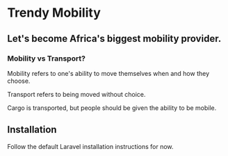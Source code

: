# Trendy Mobility

## Let's become Africa's biggest mobility provider.
### Mobility vs Transport?
Mobility refers to one's ability to move themselves when and how they choose.

Transport refers to being moved without choice. 

Cargo is transported, but people should be given the ability to be mobile.

## Installation

Follow the default Laravel installation instructions for now. 